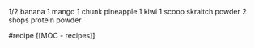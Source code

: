 1/2 banana
1 mango
1 chunk pineapple
1 kiwi
1 scoop skraitch powder
2 shops protein powder

#recipe
[[MOC - recipes]]